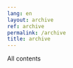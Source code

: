 ```yaml
---
lang: en
layout: archive
ref: archive
permalink: /archive
title: archive
---
```


All contents

<!-- more -->
